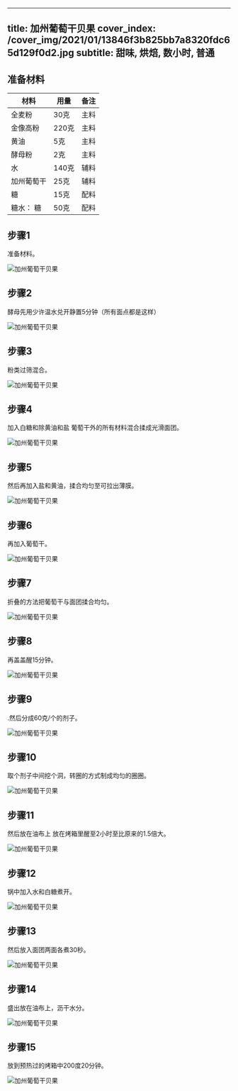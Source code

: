 
---
title: 加州葡萄干贝果
cover_index: /cover_img/2021/01/13846f3b825bb7a8320fdc65d129f0d2.jpg
subtitle: 甜味, 烘焙, 数小时, 普通
---

## 准备材料

| 材料     | 用量 | 备注|
| ------- | ----- | --- |
| 全麦粉 | 30克| 主料 |
| 金像高粉 | 220克| 主料 |
| 黄油 | 5克| 主料 |
| 酵母粉 | 2克| 主料 |
| 水 | 140克| 辅料 |
| 加州葡萄干 | 25克| 辅料 |
| 糖 | 15克| 配料 |
| 糖水： 糖 | 50克| 配料 |

## 步骤1

准备材料。

![加州葡萄干贝果](https://i8.meishichina.com/attachment/recipe/201010/201010111407083.JPG?x-oss-process=style/p320) 

## 步骤2

酵母先用少许温水兑开静置5分钟（所有面点都是这样）

![加州葡萄干贝果](https://i8.meishichina.com/attachment/recipe/201010/201010111409276.JPG?x-oss-process=style/p320) 

## 步骤3

粉类过筛混合。

![加州葡萄干贝果](https://i8.meishichina.com/attachment/recipe/201010/201010111409492.JPG?x-oss-process=style/p320) 

## 步骤4

加入白糖和除黄油和盐 葡萄干外的所有材料混合揉成光滑面团。

![加州葡萄干贝果](https://i8.meishichina.com/attachment/recipe/201010/201010111410127.JPG?x-oss-process=style/p320) 

## 步骤5

然后再加入盐和黄油，揉合均匀至可拉出薄膜。

![加州葡萄干贝果](https://i8.meishichina.com/attachment/recipe/201010/201010111410313.JPG?x-oss-process=style/p320) 

## 步骤6

再加入葡萄干。

![加州葡萄干贝果](https://i8.meishichina.com/attachment/recipe/201010/201010111410559.JPG?x-oss-process=style/p320) 

## 步骤7

折叠的方法把葡萄干与面团揉合均匀。

![加州葡萄干贝果](https://i8.meishichina.com/attachment/recipe/201010/201010111411182.JPG?x-oss-process=style/p320) 

## 步骤8

再盖盖醒15分钟。

![加州葡萄干贝果](https://i8.meishichina.com/attachment/recipe/201010/201010111411355.JPG?x-oss-process=style/p320) 

## 步骤9

.然后分成60克/个的剂子。

![加州葡萄干贝果](https://i8.meishichina.com/attachment/recipe/201010/201010111411554.JPG?x-oss-process=style/p320) 

## 步骤10

取个剂子中间挖个洞，转圈的方式制成均匀的圈圈。

![加州葡萄干贝果](https://i8.meishichina.com/attachment/recipe/201010/201010111412153.JPG?x-oss-process=style/p320) 

## 步骤11

然后放在油布上 放在烤箱里醒至2小时至比原来的1.5倍大。

![加州葡萄干贝果](https://i8.meishichina.com/attachment/recipe/201010/201010111412387.JPG?x-oss-process=style/p320) 

## 步骤12

锅中加入水和白糖煮开。

![加州葡萄干贝果](https://i8.meishichina.com/attachment/recipe/201010/201010111412580.JPG?x-oss-process=style/p320) 

## 步骤13

然后放入面团两面各煮30秒。

![加州葡萄干贝果](https://i8.meishichina.com/attachment/recipe/201010/201010111413183.JPG?x-oss-process=style/p320) 

## 步骤14

盛出放在油布上，沥干水分。

![加州葡萄干贝果](https://i8.meishichina.com/attachment/recipe/201010/201010111413398.JPG?x-oss-process=style/p320) 

## 步骤15

放到预热过的烤箱中200度20分钟。

![加州葡萄干贝果](https://i8.meishichina.com/attachment/recipe/201010/201010111414004.JPG?x-oss-process=style/p320) 

